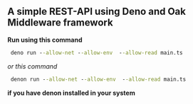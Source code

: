 ## A simple REST-API using Deno and Oak Middleware framework


__Run using this command__

```cmd
 deno run --allow-net --allow-env  --allow-read main.ts
```

_or this command_

```cmd
 denon run --allow-net --allow-env  --allow-read main.ts
```
__if you have denon installed in your system__
